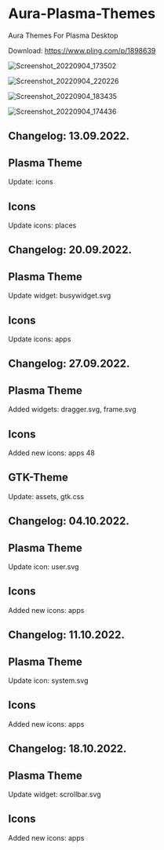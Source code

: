 # Aura-Plasma-Themes
Aura Themes For Plasma Desktop

Download: https://www.pling.com/p/1898639

![Screenshot_20220904_173502](https://user-images.githubusercontent.com/45247573/188835985-700490ef-a46c-4b3e-af4e-b9e76e68f591.png)

![Screenshot_20220904_220226](https://user-images.githubusercontent.com/45247573/188836210-b2d556e8-3e1c-4b5a-8a7f-68072ee83e6e.png)

![Screenshot_20220904_183435](https://user-images.githubusercontent.com/45247573/188836412-5d83540f-557e-475d-a108-e0c8000c5de9.png)

![Screenshot_20220904_174436](https://user-images.githubusercontent.com/45247573/188836668-267576d6-56b6-4dad-916a-91da86477cad.png)


Changelog: 13.09.2022.
-----------------------

Plasma Theme
-------------

Update: icons

Icons
------

Update icons: places

Changelog: 20.09.2022.
-----------------------

Plasma Theme
-------------

Update widget: busywidget.svg

Icons
------

Update icons: apps

Changelog: 27.09.2022.
-----------------------

Plasma Theme
-------------

Added widgets: dragger.svg, frame.svg

Icons
------

Added new  icons: apps 48

GTK-Theme
--------

Update: assets, gtk.css

Changelog: 04.10.2022.
-----------------------

Plasma Theme
-------------

Update icon: user.svg

Icons
------

Added new  icons: apps

Changelog: 11.10.2022.
-----------------------

Plasma Theme
-------------

Update icon: system.svg

Icons
------

Added new  icons: apps

Changelog: 18.10.2022.
-----------------------

Plasma Theme
-------------

Update widget: scrollbar.svg

Icons
------

Added new  icons: apps


